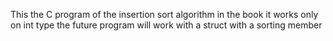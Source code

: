 This the C program of the insertion sort algorithm in the book 
it works only on int type 
the future program will work with a struct with a sorting member
